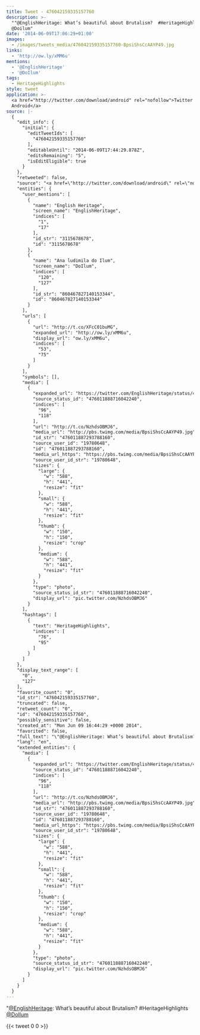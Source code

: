 ```yaml
---
title: Tweet - 476042159335157760
description: >-
  ""@EnglishHeritage: What’s beautiful about Brutalism?  #HeritageHighlights 
  @Doilum"
date: '2014-06-09T17:06:29+01:00'
images:
  - /images/tweets_media/476042159335157760-BpsiShsCcAAYP49.jpg
links:
  - 'http://ow.ly/xMM6u'
mentions:
  - '@EnglishHeritage'
  - '@DoIlum'
tags:
  - HeritageHighlights
style: tweet
application: >-
  <a href="http://twitter.com/download/android" rel="nofollow">Twitter for
  Android</a>
source: |-
  {
    "edit_info": {
      "initial": {
        "editTweetIds": [
          "476042159335157760"
        ],
        "editableUntil": "2014-06-09T17:44:29.878Z",
        "editsRemaining": "5",
        "isEditEligible": true
      }
    },
    "retweeted": false,
    "source": "<a href=\"http://twitter.com/download/android\" rel=\"nofollow\">Twitter for Android</a>",
    "entities": {
      "user_mentions": [
        {
          "name": "English Heritage",
          "screen_name": "EnglishHeritage",
          "indices": [
            "1",
            "17"
          ],
          "id_str": "3115678678",
          "id": "3115678678"
        },
        {
          "name": "Ana ludimila do Ilum",
          "screen_name": "DoIlum",
          "indices": [
            "120",
            "127"
          ],
          "id_str": "860467827140153344",
          "id": "860467827140153344"
        }
      ],
      "urls": [
        {
          "url": "http://t.co/XFcC01buMG",
          "expanded_url": "http://ow.ly/xMM6u",
          "display_url": "ow.ly/xMM6u",
          "indices": [
            "53",
            "75"
          ]
        }
      ],
      "symbols": [],
      "media": [
        {
          "expanded_url": "https://twitter.com/EnglishHeritage/status/476011888716042240/photo/1",
          "source_status_id": "476011888716042240",
          "indices": [
            "96",
            "118"
          ],
          "url": "http://t.co/NzhdsOBMJ6",
          "media_url": "http://pbs.twimg.com/media/BpsiShsCcAAYP49.jpg",
          "id_str": "476011887293788160",
          "source_user_id": "19780648",
          "id": "476011887293788160",
          "media_url_https": "https://pbs.twimg.com/media/BpsiShsCcAAYP49.jpg",
          "source_user_id_str": "19780648",
          "sizes": {
            "large": {
              "w": "588",
              "h": "441",
              "resize": "fit"
            },
            "small": {
              "w": "588",
              "h": "441",
              "resize": "fit"
            },
            "thumb": {
              "w": "150",
              "h": "150",
              "resize": "crop"
            },
            "medium": {
              "w": "588",
              "h": "441",
              "resize": "fit"
            }
          },
          "type": "photo",
          "source_status_id_str": "476011888716042240",
          "display_url": "pic.twitter.com/NzhdsOBMJ6"
        }
      ],
      "hashtags": [
        {
          "text": "HeritageHighlights",
          "indices": [
            "76",
            "95"
          ]
        }
      ]
    },
    "display_text_range": [
      "0",
      "127"
    ],
    "favorite_count": "0",
    "id_str": "476042159335157760",
    "truncated": false,
    "retweet_count": "0",
    "id": "476042159335157760",
    "possibly_sensitive": false,
    "created_at": "Mon Jun 09 16:44:29 +0000 2014",
    "favorited": false,
    "full_text": "\"@EnglishHeritage: What’s beautiful about Brutalism? http://t.co/XFcC01buMG #HeritageHighlights http://t.co/NzhdsOBMJ6\" @Doilum",
    "lang": "en",
    "extended_entities": {
      "media": [
        {
          "expanded_url": "https://twitter.com/EnglishHeritage/status/476011888716042240/photo/1",
          "source_status_id": "476011888716042240",
          "indices": [
            "96",
            "118"
          ],
          "url": "http://t.co/NzhdsOBMJ6",
          "media_url": "http://pbs.twimg.com/media/BpsiShsCcAAYP49.jpg",
          "id_str": "476011887293788160",
          "source_user_id": "19780648",
          "id": "476011887293788160",
          "media_url_https": "https://pbs.twimg.com/media/BpsiShsCcAAYP49.jpg",
          "source_user_id_str": "19780648",
          "sizes": {
            "large": {
              "w": "588",
              "h": "441",
              "resize": "fit"
            },
            "small": {
              "w": "588",
              "h": "441",
              "resize": "fit"
            },
            "thumb": {
              "w": "150",
              "h": "150",
              "resize": "crop"
            },
            "medium": {
              "w": "588",
              "h": "441",
              "resize": "fit"
            }
          },
          "type": "photo",
          "source_status_id_str": "476011888716042240",
          "display_url": "pic.twitter.com/NzhdsOBMJ6"
        }
      ]
    }
  }
---
```

"[@EnglishHeritage](https://twitter.com/@EnglishHeritage): What’s beautiful about Brutalism?  #HeritageHighlights  [@DoIlum](https://twitter.com/@DoIlum)
    
{{< tweet 0 0 >}}
    

